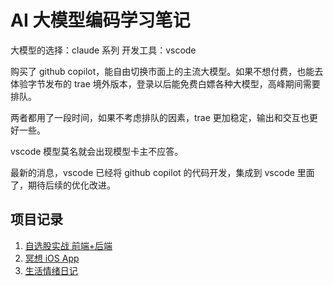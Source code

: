 # AI 大模型编码学习笔记

大模型的选择：claude 系列
开发工具：vscode

购买了 github copilot，能自由切换市面上的主流大模型。如果不想付费，也能去体验字节发布的 trae 境外版本，登录以后能免费白嫖各种大模型，高峰期间需要排队。

两者都用了一段时间，如果不考虑排队的因素，trae 更加稳定，输出和交互也更好一些。

vscode 模型莫名就会出现模型卡主不应答。

最新的消息，vscode 已经将 github copilot 的代码开发，集成到 vscode 里面了，期待后续的优化改进。

## 项目记录

1. [自选股实战 前端+后端](stock-watching-system/Readme.md)
2. [冥想 iOS App](ui-ux-ios-meditation-app/Readme.md)
3. [生活情绪日记](ui-ux-ios-life-assistant-app/Readme.md)
